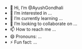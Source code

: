 - 👋 Hi, I’m @AyushGondhali
- 👀 I’m interested in ...
- 🌱 I’m currently learning ...
- 💞️ I’m looking to collaborate on ...
- 📫 How to reach me ...
- 😄 Pronouns: ...
- ⚡ Fun fact: ...

<!---
AyushGondhali/AyushGondhali is a ✨ special ✨ repository because its `README.md` (this file) appears on your GitHub profile.
You can click the Preview link to take a look at your changes.
--->
